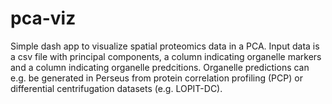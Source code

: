 # pca-viz
 
Simple dash app to visualize spatial proteomics data in a PCA. Input data is a csv file with principal components, a column indicating organelle markers and a column indicating organelle predcitions. Organelle predictions can e.g. be generated in Perseus from protein correlation profiling (PCP) or differential centrifugation datasets (e.g. LOPIT-DC).


